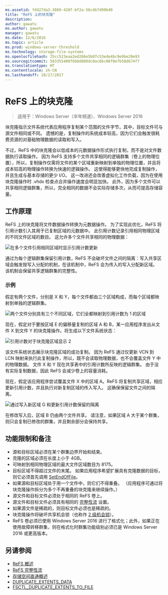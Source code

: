 ```yaml
---
ms.assetid: fd427da3-3869-428f-bf2a-56c4b7d99b40
title: "ReFS 上的块克隆"
description: 
author: gawatu
ms.author: gawatu
manager: gawatu
ms.date: 12/6/2016
ms.topic: article
ms.prod: windows-server-threshold
ms.technology: storage-file-systems
ms.openlocfilehash: 25cc523eaa2ed266e5b07c53ede4bc9e9be20e93
ms.sourcegitcommit: 583355400f6b0d880dc0ac6bc06f0efb50d674f7
ms.translationtype: HT
ms.contentlocale: zh-CN
ms.lasthandoff: 10/17/2017
---
```

# <a name="block-cloning-on-refs"></a>ReFS 上的块克隆
>适用于：Windows Server（半年频道）、Windows Server 2016

块克隆指示文件系统代表应用程序复制某个范围的文件字节，其中，目标文件可与源文件相同或不同。 遗憾的是，复制操作的系统成本较高，因为它们会触发很耗费资源的对基础物理数据的读取和写入。 

不过，ReFS 中的块克隆会以低成本的元数据操作形式执行复制，而不是对文件数据执行读取操作。 因为 ReFS 支持多个文件共享相同的逻辑群集（卷上的物理位置），所以，复制操作仅需将文件的某个区域重新映射到单独的物理位置，并且将成本较高的物理操作转换为快速的逻辑操作。 这使得能够更快地完成复制操作，并且生成与基本存储的更少 I/O。 这一改进还会改善虚拟化工作负载，因为在使用块克隆操作时 .vhdx 检查点合并操作速度会明显加快。 此外，因为多个文件可以共享相同逻辑群集，所以，完全相同的数据不会实际存储多次，从而可提高存储容量。 
  
## <a name="how-it-works"></a>工作原理 

ReFS 上的块克隆将文件数据操作转换为元数据操作。 为了实现此优化，ReFS 将引用计数引入其用于已复制区域的元数据中。 此引用计数记录引用相同物理区域的不同文件区域的数目。 这允许多个文件共享相同的物理数据：

![在多个文件引用相同区域时显示引用计数更新](media/ref-count-example.gif)

通过为每个逻辑群集保留引用计数，ReFS 不会破坏文件之间的隔离：写入共享区域会触发按写入分配的机制，在该机制中，ReFS 会为传入的写入分配新区域。 该机制会保留共享逻辑群集的完整性。 

### <a name="example"></a>示例
假定有两个文件，分别是 X 和 Y，每个文件都由三个区域构成，而每个区域都映射到单独的逻辑群集。

![两个文件分别具有三个不同区域，它们全都映射到引用计数为 1 的区域](media/block-clone-1.png)

现在，假定对于要按区域 E 的偏移量复制的区域 A 和 B，某一应用程序发出从文件 X 到文件 Y 的块克隆操作。将生成以下文件系统状态：

![引用计数对于块克隆区域显示 2](media/block-clone-2.png)

该文件系统状态展示块克隆区域的成功复制。 因为 ReFS 通过仅更新 VCN 到 LCN 映射来执行此复制操作，所以，既不会读取物理数据，也不会覆盖文件 Y 中的物理数据。 文件 X 和 Y 现在共享表中的引用计数所反映的逻辑群集。 由于没有实际复制数据，因此 ReFS 会减少卷上的容量消耗。 

现在，假定该应用程序尝试覆盖文件 X 中的区域 A。ReFS 将复制共享区域，相应更新引用计数，并且执行对新复制区域的传入写入。 这确保保留文件之间的隔离。   

![通过写入新区域 G 和更新引用计数保留的隔离](media/block-clone-3.png)

在修改写入后，区域 B 仍由两个文件共享。 请注意，如果区域 A 大于某个群集，则只会复制已修改的群集，并且剩余部分会保持共享。


## <a name="functionality-restrictions-and-remarks"></a>功能限制和备注
- 源和目标区域必须在某个群集边界开始和结束。 
- 克隆的区域必须在长度上小于 4GB。 
- 可映射到相同物理区域的最大文件区域数目为 8175。
- 目标区域不得超过文件的末尾。 如果应用程序希望扩展具有克隆数据的目标，则它必须首先调用 [SetEndOfFile](https://msdn.microsoft.com/library/windows/desktop/aa365531(v=vs.85).aspx)。 
- 如果源和目标区域处于用一个文件中，则它们不得重叠。 （应用程序可通过将块克隆操作拆分为多个不再重叠的块克隆来继续操作。）
- 源文件和目标文件必须处于相同的 ReFS 卷上。 
- 源文件和目标文件必须具有相同的 [完整性流](https://msdn.microsoft.com/library/windows/desktop/gg258117(v=vs.85).aspx) 设置。 
- 如果源文件是稀疏的，则目标文件必须也是稀疏的。 
- 块克隆操作将破坏共享机会锁（也称作 [2 级机会锁](https://msdn.microsoft.com/library/windows/desktop/aa365713(v=vs.85).aspx)）。
- ReFS 卷必须已使用 Windows Server 2016 进行了格式化；此外，如果正在使用故障转移群集，则在格式化时群集功能级别必须已是 Windows Server 2016 或更高版本。 

## <a name="see-also"></a>另请参阅

-   [ReFS 概述](refs-overview.md)
-   [ReFS 完整性流](integrity-streams.md)
-   [存储空间直通概述](../storage-spaces/storage-spaces-direct-overview.md)
-   [DUPLICATE_EXTENTS_DATA](https://msdn.microsoft.com/library/windows/desktop/mt590821(v=vs.85).aspx)
-   [FSCTL_DUPLICATE_EXTENTS_TO_FILE](https://msdn.microsoft.com/library/windows/desktop/mt590823(v=vs.85).aspx)
